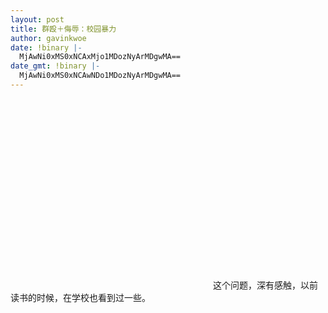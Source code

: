 ```yaml
---
layout: post
title: 群殴＋侮辱：校园暴力
author: gavinkwoe
date: !binary |-
  MjAwNi0xMS0xNCAxMjo1MDozNyArMDgwMA==
date_gmt: !binary |-
  MjAwNi0xMS0xNCAwNDo1MDozNyArMDgwMA==
---
```

<object id="mediaPlayerObject" style="LEFT: 0px; WIDTH: 320px; TOP: 0px; HEIGHT: 304px" height="304" width="320" classid="clsid:6BF52A52-394A-11D3-B153-00C04F79FAA6" name="mediaPlayerObject"><param value="mms://222.34.5.210/newbkvideo/video_wmv/44/09/4409071507e7b794be7708bafe95e749.wmv" name="URL" /><param value="1" name="rate" /><param value="0" name="balance" /><param value="217.075625" name="currentPosition" /><param value="" name="defaultFrame" /><param value="1" name="playCount" /><param value="-1" name="autoStart" /><param value="0" name="currentMarker" /><param value="-1" name="invokeURLs" /><param value="" name="baseURL" /><param value="50" name="volume" /><param value="0" name="mute" /><param value="full" name="uiMode" /><param value="0" name="stretchToFit" /><param value="0" name="windowlessVideo" /><param value="-1" name="enabled" /><param value="-1" name="enableContextMenu" /><param value="0" name="fullScreen" /><param value="" name="SAMIStyle" /><param value="" name="SAMILang" /><param value="" name="SAMIFilename" /><param value="" name="captioningID" /><param value="0" name="enableErrorDialogs" /><param value="8467" name="_cx" /><param value="8043" name="_cy" /></object>
这个问题，深有感触，以前读书的时候，在学校也看到过一些。
